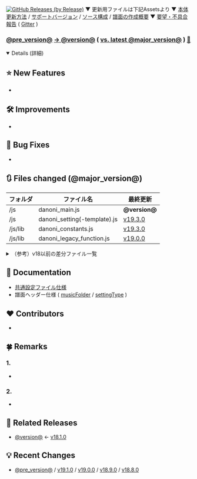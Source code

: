 <!--

MarkDown Template for Release
Created: 2021/02/01
Revised: ----/--/--

// 置換用文字列リスト
@version@ v19.3.0
@pre_version@ v19.2.0
@major_version@ v19

-->

[![GitHub Releases (by Release)](https://img.shields.io/github/downloads/cwtickle/danoniplus/@version@/total)](../../archive/@version@.zip)
▼ 更新用ファイルは下記Assetsより
▼ [本体更新方法](../../wiki/HowToUpdate) / [サポートバージョン](../../security/policy) / [ソース構成](../../wiki/AboutSource) / [譜面の作成概要](../../wiki/HowtoMake)
▼ [要望・不具合報告](../../blob/develop/.github/CONTRIBUTING.md) ( [Gitter](https://gitter.im/danonicw/community) )

### [@pre_version@](../../releases/tag/@pre_version@) [-> @version@](../../compare/@pre_version@...@version@) ( [vs. latest @major_version@](../../compare/@version@...master) ) [📁](../../tree/@version@)

<details open>
<summary>Details (詳細)</summary>

<!-- 機能追加 -->
## ⭐ New Features
- 

<!-- 機能追加以外の改善内容 -->
## 🛠️ Improvements
- 

<!-- 不具合修正 -->
## 🐞 Bug Fixes
- 

<!-- 変更ファイル一覧 -->
## 🔃 Files changed (@major_version@)

|フォルダ|ファイル名|最終更新|
|----|----|----|
|/js|danoni_main.js|**@version@**|
|/js|danoni_setting(-template).js|[v19.3.0](../../releases/tag/v19.3.0)|
|/js/lib|danoni_constants.js|[v19.3.0](../../releases/tag/v19.3.0)|
|/js/lib|danoni_legacy_function.js|[v19.0.0](../../releases/tag/v19.0.0)|

<details>
<summary>（参考）v18以前の差分ファイル一覧</summary>

|フォルダ|ファイル名|最終更新|
|----|----|----|
|/js/lib|danoni_localbinary.js|[v15.1.0](../../releases/tag/v15.1.0)|
|/css|danoni_main.css|[v18.5.0](../../releases/tag/v18.5.0)|
|/img|aaShadow.svg<br>arrow.svg<br>arrowShadow.svg<br>borderline.svg<br>c.svg<br>cursor.svg<br>giko.svg<br>iyo.svg<br>monar.svg<br>morara.svg<br>onigiri.svg|[v15.1.0](../../releases/tag/v15.1.0)|
|/skin|danoni_skin_default.css<br>danoni_skin_light.css<br>danoni_skin_skyblue.css|[v14.1.0](../../releases/tag/v14.1.0)|

</details>

<!-- 今回更新したWikiドキュメントへのリンク -->
## 📔 Documentation
- [共通設定ファイル仕様](../../wiki/dos_setting)
- 譜面ヘッダー仕様 ( [musicFolder](../../wiki/dos-h0013-musicFolder) / [settingType](../../wiki/dos-h0056-settingType) )

<!-- 今回の更新に貢献した方 -->
## ❤️ Contributors
- 

<!-- 今回の更新の補足事項 -->
## 🍀 Remarks
### 1. 
- 

### 2. 
- 

<!-- 関連更新情報 -->
## 🎣 Related Releases
- [@version@](../../releases/tag/@version@) <- [v18.1.0](../../releases/tag/v18.1.0)

<!-- 直近の更新 -->
## 💡 Recent Changes
- [@pre_version@](../../releases/tag/@pre_version@) / [v19.1.0](../../releases/tag/v19.1.0) / [v19.0.0](../../releases/tag/v19.0.0) / [v18.9.0](../../releases/tag/v18.9.0) / [v18.8.0](../../releases/tag/v18.8.0)
</details>